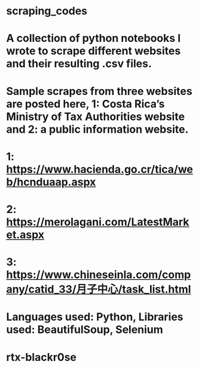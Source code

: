# scraping_codes

# A collection of python notebooks I wrote to scrape different websites and their resulting .csv files.
# Sample scrapes from three websites are posted here, 1: Costa Rica’s Ministry of Tax Authorities website and 2: a public information website.
# 1: https://www.hacienda.go.cr/tica/web/hcnduaap.aspx
# 2: https://merolagani.com/LatestMarket.aspx
# 3: https://www.chineseinla.com/company/catid_33/月子中心/task_list.html


# Languages used: Python, Libraries used: BeautifulSoup, Selenium

# rtx-blackr0se
